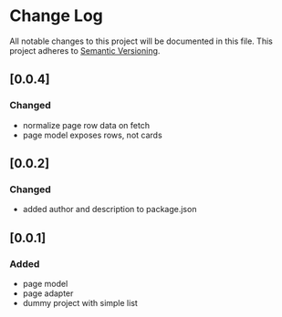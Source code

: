 # Change Log
All notable changes to this project will be documented in this file.
This project adheres to [Semantic Versioning](http://semver.org/).

## [0.0.4]
### Changed
- normalize page row data on fetch
- page model exposes rows, not cards

## [0.0.2]
### Changed
- added author and description to package.json

## [0.0.1]
### Added
- page model
- page adapter
- dummy project with simple list
